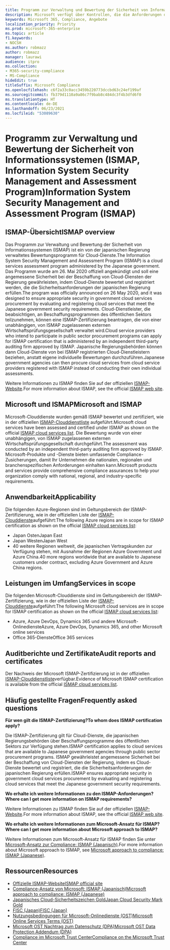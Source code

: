 ```yaml
---
title: Programm zur Verwaltung und Bewertung der Sicherheit von Informationssystemen (ISMAP, Information System Security Management and Assessment Program)
description: Microsoft verfügt über Kontrollen, die die Anforderungen des Programms zur Verwaltung und Bewertung der Sicherheit von Informationssystemen (ISMAP) erfüllen.
keywords: Microsoft 365, Compliance, Angebote
localization_priority: Priority
ms.prod: microsoft-365-enterprise
ms.topic: article
f1.keywords:
- NOCSH
ms.author: robmazz
author: robmazz
manager: laurawi
audience: itpro
ms.collection:
- M365-security-compliance
- MS-Compliance
hideEdit: true
titleSuffix: Microsoft Compliance
ms.openlocfilehash: c6f2a33c0acc3459b220773dccbd63c24ef199af
ms.sourcegitcommit: fb379d1110a9a86c7f9bab8c484dc3f4b3dfd6f0
ms.translationtype: HT
ms.contentlocale: de-DE
ms.lasthandoff: 06/23/2021
ms.locfileid: "53089630"
---
```

# <a name="information-system-security-management-and-assessment-program-ismap"></a><span data-ttu-id="5eebc-104">Programm zur Verwaltung und Bewertung der Sicherheit von Informationssystemen (ISMAP, Information System Security Management and Assessment Program)</span><span class="sxs-lookup"><span data-stu-id="5eebc-104">Information System Security Management and Assessment Program (ISMAP)</span></span>

## <a name="ismap-overview"></a><span data-ttu-id="5eebc-105">ISMAP-Übersicht</span><span class="sxs-lookup"><span data-stu-id="5eebc-105">ISMAP overview</span></span>

<span data-ttu-id="5eebc-106">Das Programm zur Verwaltung und Bewertung der Sicherheit von Informationssystemen (ISMAP) ist ein von der japanischen Regierung verwaltetes Bewertungsprogramm für Cloud-Dienste.</span><span class="sxs-lookup"><span data-stu-id="5eebc-106">The Information System Security Management and Assessment Program (ISMAP) is a cloud services assessment program administered by the Japanese government.</span></span> <span data-ttu-id="5eebc-107">Das Programm wurde am 26. Mai 2020 offiziell angekündigt und soll eine angemessene Sicherheit bei der Beschaffung von Cloud-Diensten der Regierung gewährleisten, indem Cloud-Dienste bewertet und registriert werden, die die Sicherheitsanforderungen der japanischen Regierung erfüllen.</span><span class="sxs-lookup"><span data-stu-id="5eebc-107">The program was officially announced on 26 May 2020, and it was designed to ensure appropriate security in government cloud services procurement by evaluating and registering cloud services that meet the Japanese government security requirements.</span></span> <span data-ttu-id="5eebc-108">Cloud-Dienstleister, die beabsichtigen, an Beschaffungsprogrammen des öffentlichen Sektors teilzunehmen, können eine ISMAP-Zertifizierung beantragen, die von einer unabhängigen, von ISMAP zugelassenen externen Wirtschaftsprüfungsgesellschaft verwaltet wird.</span><span class="sxs-lookup"><span data-stu-id="5eebc-108">Cloud service providers who intend to participate in public sector procurement programs can apply for ISMAP certification that is administered by an independent third-party auditing firm approved by ISMAP.</span></span> <span data-ttu-id="5eebc-109">Japanische Regierungsbehörden können dann Cloud-Dienste von bei ISMAP registrierten Cloud-Dienstleistern beziehen, anstatt eigene individuelle Bewertungen durchzuführen.</span><span class="sxs-lookup"><span data-stu-id="5eebc-109">Japanese government agencies can then procure cloud services from cloud service providers registered with ISMAP instead of conducting their own individual assessments.</span></span>

<span data-ttu-id="5eebc-110">Weitere Informationen zu ISMAP finden Sie auf der offiziellen [ISMAP-Website](https://www.ismap.go.jp/csm).</span><span class="sxs-lookup"><span data-stu-id="5eebc-110">For more information about ISMAP, see the official [ISMAP web site](https://www.ismap.go.jp/csm).</span></span>

## <a name="microsoft-and-ismap"></a><span data-ttu-id="5eebc-111">Microsoft und ISMAP</span><span class="sxs-lookup"><span data-stu-id="5eebc-111">Microsoft and ISMAP</span></span>

<span data-ttu-id="5eebc-112">Microsoft-Clouddienste wurden gemäß ISMAP bewertet und zertifiziert, wie in der offiziellen [ISMAP-Clouddienstliste](https://www.ismap.go.jp/csm?id=cloud_service_list) aufgeführt.</span><span class="sxs-lookup"><span data-stu-id="5eebc-112">Microsoft cloud services have been assessed and certified under ISMAP as shown on the official [ISMAP cloud services list](https://www.ismap.go.jp/csm?id=cloud_service_list).</span></span> <span data-ttu-id="5eebc-113">Die Bewertung wurde von einer unabhängigen, von ISMAP zugelassenen externen Wirtschaftsprüfungsgesellschaft durchgeführt.</span><span class="sxs-lookup"><span data-stu-id="5eebc-113">The assessment was conducted by an independent third-party auditing firm approved by ISMAP.</span></span> <span data-ttu-id="5eebc-114">Microsoft-Produkte und -Dienste bieten umfassende Compliance-Zusicherungen, damit Ihr Unternehmen die nationalen, regionalen und branchenspezifischen Anforderungen einhalten kann.</span><span class="sxs-lookup"><span data-stu-id="5eebc-114">Microsoft products and services provide comprehensive compliance assurances to help your organization comply with national, regional, and industry-specific requirements.</span></span>

## <a name="applicability"></a><span data-ttu-id="5eebc-115">Anwendbarkeit</span><span class="sxs-lookup"><span data-stu-id="5eebc-115">Applicability</span></span>

<span data-ttu-id="5eebc-116">Die folgenden Azure-Regionen sind im Geltungsbereich der ISMAP-Zertifizierung, wie in der offiziellen Liste der [ISMAP-Clouddienste](https://www.ismap.go.jp/csm?id=cloud_service_list)aufgeführt:</span><span class="sxs-lookup"><span data-stu-id="5eebc-116">The following Azure regions are in scope for ISMAP certification as shown on the official [ISMAP cloud services list](https://www.ismap.go.jp/csm?id=cloud_service_list):</span></span>

- <span data-ttu-id="5eebc-117">Japan Osten</span><span class="sxs-lookup"><span data-stu-id="5eebc-117">Japan East</span></span>
- <span data-ttu-id="5eebc-118">Japan Westen</span><span class="sxs-lookup"><span data-stu-id="5eebc-118">Japan West</span></span>
- <span data-ttu-id="5eebc-119">40 weitere Regionen weltweit, die japanischen Vertragskunden zur Verfügung stehen, mit Ausnahme der Regionen Azure Government und Azure China.</span><span class="sxs-lookup"><span data-stu-id="5eebc-119">40 more regions worldwide that are available to Japanese customers under contract, excluding Azure Government and Azure China regions.</span></span>

## <a name="services-in-scope"></a><span data-ttu-id="5eebc-120">Leistungen im Umfang</span><span class="sxs-lookup"><span data-stu-id="5eebc-120">Services in scope</span></span>

<span data-ttu-id="5eebc-121">Die folgenden Microsoft-Clouddienste sind im Geltungsbereich der ISMAP-Zertifizierung, wie in der offiziellen Liste der [ISMAP-Clouddienste](https://www.ismap.go.jp/csm?id=cloud_service_list)aufgeführt:</span><span class="sxs-lookup"><span data-stu-id="5eebc-121">The following Microsoft cloud services are in scope for ISMAP certification as shown on the official [ISMAP cloud services list](https://www.ismap.go.jp/csm?id=cloud_service_list):</span></span>

- <span data-ttu-id="5eebc-122">Azure, Azure DevOps, Dynamics 365 und andere Microsoft-Onlinedienste</span><span class="sxs-lookup"><span data-stu-id="5eebc-122">Azure, Azure DevOps, Dynamics 365, and other Microsoft online services</span></span>
- <span data-ttu-id="5eebc-123">Office 365-Dienste</span><span class="sxs-lookup"><span data-stu-id="5eebc-123">Office 365 services</span></span>

## <a name="audit-reports-and-certificates"></a><span data-ttu-id="5eebc-124">Auditberichte und Zertifikate</span><span class="sxs-lookup"><span data-stu-id="5eebc-124">Audit reports and certificates</span></span>

<span data-ttu-id="5eebc-125">Der Nachweis der Microsoft ISMAP-Zertifizierung ist in der offiziellen [ISMAP-Clouddienstliste](https://www.ismap.go.jp/csm?id=cloud_service_list)verfügbar.</span><span class="sxs-lookup"><span data-stu-id="5eebc-125">Evidence of Microsoft ISMAP certification is available from the official [ISMAP cloud services list](https://www.ismap.go.jp/csm?id=cloud_service_list).</span></span>

## <a name="frequently-asked-questions"></a><span data-ttu-id="5eebc-126">Häufig gestellte Fragen</span><span class="sxs-lookup"><span data-stu-id="5eebc-126">Frequently asked questions</span></span>

<span data-ttu-id="5eebc-127">**Für wen gilt die ISMAP-Zertifizierung?**</span><span class="sxs-lookup"><span data-stu-id="5eebc-127">**To whom does ISMAP certification apply?**</span></span>

<span data-ttu-id="5eebc-128">Die ISMAP-Zertifizierung gilt für Cloud-Dienste, die japanischen Regierungsbehörden über Beschaffungsprogramme des öffentlichen Sektors zur Verfügung stehen.</span><span class="sxs-lookup"><span data-stu-id="5eebc-128">ISMAP certification applies to cloud services that are available to Japanese government agencies through public sector procurement programs.</span></span> <span data-ttu-id="5eebc-129">ISMAP gewährleistet angemessene Sicherheit bei der Beschaffung von Cloud-Diensten der Regierung, indem es Cloud-Dienste bewertet und registriert, die die Sicherheitsanforderungen der japanischen Regierung erfüllen.</span><span class="sxs-lookup"><span data-stu-id="5eebc-129">ISMAP ensures appropriate security in government cloud services procurement by evaluating and registering cloud services that meet the Japanese government security requirements.</span></span>

<span data-ttu-id="5eebc-130">**Wo erhalte ich weitere Informationen zu den ISMAP-Anforderungen?**</span><span class="sxs-lookup"><span data-stu-id="5eebc-130">**Where can I get more information on ISMAP requirements?**</span></span>

<span data-ttu-id="5eebc-131">Weitere Informationen zu ISMAP finden Sie auf der offiziellen [ISMAP-Website](https://www.ismap.go.jp/csm).</span><span class="sxs-lookup"><span data-stu-id="5eebc-131">For more information about ISMAP, see the official [ISMAP web site](https://www.ismap.go.jp/csm).</span></span>

<span data-ttu-id="5eebc-132">**Wo erhalte ich weitere Informationen zum Microsoft-Ansatz für ISMAP?**</span><span class="sxs-lookup"><span data-stu-id="5eebc-132">**Where can I get more information about Microsoft approach to ISMAP?**</span></span>

<span data-ttu-id="5eebc-133">Weitere Informationen zum Microsoft-Ansatz für ISMAP finden Sie unter [Microsoft-Ansatz zur Compliance: ISMAP (Japanisch)](https://www.microsoft.com/ja-jp/mscorp/legal/compliance?activetab=service%3aprimaryr7).</span><span class="sxs-lookup"><span data-stu-id="5eebc-133">For more information about Microsoft approach to ISMAP, see [Microsoft approach to compliance: ISMAP (Japanese)](https://www.microsoft.com/ja-jp/mscorp/legal/compliance?activetab=service%3aprimaryr7).</span></span>

## <a name="resources"></a><span data-ttu-id="5eebc-134">Ressourcen</span><span class="sxs-lookup"><span data-stu-id="5eebc-134">Resources</span></span>

- [<span data-ttu-id="5eebc-135">Offizielle ISMAP-Website</span><span class="sxs-lookup"><span data-stu-id="5eebc-135">ISMAP official site</span></span>](https://www.ismap.go.jp/csm)
- [<span data-ttu-id="5eebc-136">Compliance-Ansatz von Microsoft: ISMAP (Japanisch)</span><span class="sxs-lookup"><span data-stu-id="5eebc-136">Microsoft approach to compliance: ISMAP (Japanese)</span></span>](https://www.microsoft.com/ja-jp/mscorp/legal/compliance?activetab=service%3aprimaryr7)
- [<span data-ttu-id="5eebc-137">Japanisches Cloud-Sicherheitszeichen Gold</span><span class="sxs-lookup"><span data-stu-id="5eebc-137">Japan Cloud Security Mark Gold</span></span>](offering-cs-mark-gold-japan.md)
- [<span data-ttu-id="5eebc-138">FISC (Japan)</span><span class="sxs-lookup"><span data-stu-id="5eebc-138">FISC (Japan)</span></span>](offering-fisc-japan.md)
- [<span data-ttu-id="5eebc-139">Nutzungsbedingungen für Microsoft-Onlinedienste (OST)</span><span class="sxs-lookup"><span data-stu-id="5eebc-139">Microsoft Online Services Terms (OST)</span></span>](https://aka.ms/Online-Services-Terms)
- [<span data-ttu-id="5eebc-140">Microsoft OST Nachtrag zum Datenschutz (DPA)</span><span class="sxs-lookup"><span data-stu-id="5eebc-140">Microsoft OST Data Protection Addendum (DPA)</span></span>](https://aka.ms/DPA)
- [<span data-ttu-id="5eebc-141">Compliance im Microsoft Trust Center</span><span class="sxs-lookup"><span data-stu-id="5eebc-141">Compliance on the Microsoft Trust Center</span></span>](https://www.microsoft.com/trust-center/compliance/compliance-overview)

